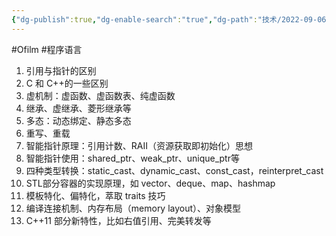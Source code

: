 ```yaml
---
{"dg-publish":true,"dg-enable-search":"true","dg-path":"技术/2022-09-06 C++ 的语法特性示例.md","permalink":"/技术/2022-09-06 C++ 的语法特性示例/","dgEnableSearch":"true","dgPassFrontmatter":true,"created":"2023-02-09T16:59:20.000+08:00","updated":"2023-11-14T13:32:33.000+08:00"}
---
```


#Ofilm #程序语言 

1. 引用与指针的区别
2. C 和 C++的一些区别
3. 虚机制：虚函数、虚函数表、纯虚函数
4. 继承、虚继承、菱形继承等
5. 多态：动态绑定、静态多态
6. 重写、重载
7. 智能指针原理：引用计数、RAII（资源获取即初始化）思想
8. 智能指针使用：shared_ptr、weak_ptr、unique_ptr等
9. 四种类型转换：static_cast、dynamic_cast、const_cast，reinterpret_cast
10. STL部分容器的实现原理，如 vector、deque、map、hashmap
11. 模板特化、偏特化，萃取 traits 技巧
12. 编译连接机制、内存布局（memory layout）、对象模型
13. C++11 部分新特性，比如右值引用、完美转发等
